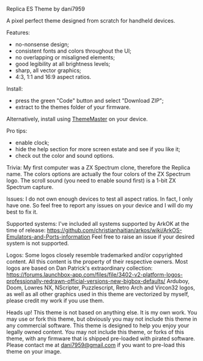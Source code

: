 Replica ES Theme by dani7959

A pixel perfect theme designed from scratch for handheld devices.

Features:
- no-nonsense design;
- consistent fonts and colors throughout the UI;
- no overlapping or misaligned elements;
- good legibility at all brightness levels;
- sharp, all vector graphics;
- 4:3, 1:1 and 16:9 aspect ratios.

Install:
- press the green "Code" button and select "Download ZIP";
- extract to the themes folder of your firmware.

Alternatively, install using [ThemeMaster](https://github.com/JohnIrvine1433/ThemeMaster) on your device.

Pro tips:
- enable clock;
- hide the help section for more screen estate and see if you like it;
- check out the color and sound options.

Trivia:
My first computer was a ZX Spectrum clone, therefore the Replica name.
The colors options are actually the four colors of the ZX Spectrum logo.
The scroll sound (you need to enable sound first) is a 1-bit ZX Spectrum capture.

Issues:
I do not own enough devices to test all aspect ratios. In fact, I only have one.
So feel free to report any issues on your device and I will do my best to fix it.

Supported systems:
I've included all systems supported by ArkOK at the time of release:
https://github.com/christianhaitian/arkos/wiki/ArkOS-Emulators-and-Ports-information
Feel free to raise an issue if your desired system is not supported.

Logos:
Some logos closely resemble trademarked and/or copyrighted content. All this content is the property of their respective owners.
Most logos are based on Dan Patrick's extraordinary collection:
https://forums.launchbox-app.com/files/file/3402-v2-platform-logos-professionally-redrawn-official-versions-new-bigbox-defaults/
Arduboy, Doom, Lowres NX, NScripter, Puzzlescript, Retro Arch and Vircon32 logos, as well as all other graphics used in this theme are vectorized by myself, please credit my work if you use them.

Heads up!
This theme is not based on anything else. It is my own work.
You may use or fork this theme, but obviously you may not include this theme in any commercial software.
This theme is designed to help you enjoy your legally owned content. You may not include this theme, or forks of this theme, with any firmware that is shipped pre-loaded with pirated software.
Please contact me at dani7959@gmail.com if you want to pre-load this theme on your image.
